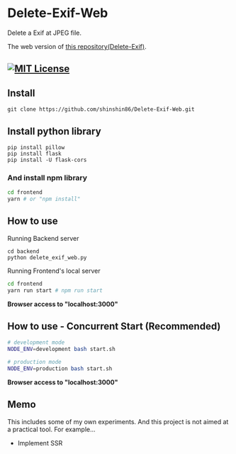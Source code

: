 # Delete-Exif-Web
Delete a Exif at JPEG file.

The web version of [this repository(Delete-Exif)](https://github.com/shinshin86/Delete-Exif).


[![MIT License](http://img.shields.io/badge/license-MIT-blue.svg?style=flat)](./LICENSE)
------
## Install

    git clone https://github.com/shinshin86/Delete-Exif-Web.git

## Install python library

	pip install pillow
	pip install flask
	pip install -U flask-cors

### And install npm library

```bash
cd frontend
yarn # or "npm install"
```


## How to use

Running Backend server

	cd backend
	python delete_exif_web.py

Running Frontend's local server

```bash
cd frontend
yarn run start # npm run start
```

**Browser access to "localhost:3000"**



## How to use - Concurrent Start (Recommended)

```bash
# development mode
NODE_ENV=development bash start.sh

# production mode
NODE_ENV=production bash start.sh
```

**Browser access to "localhost:3000"**



## Memo
This includes some of my own experiments.
And this project is not aimed at a practical tool.
For example...

* Implement SSR
